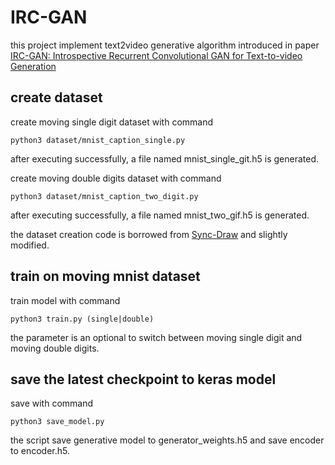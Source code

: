 # IRC-GAN

this project implement text2video generative algorithm introduced in paper [IRC-GAN: Introspective Recurrent Convolutional GAN for Text-to-video Generation](https://www.ijcai.org/Proceedings/2019/0307.pdf)

## create dataset

create moving single digit dataset with command

```shell
python3 dataset/mnist_caption_single.py
```

after executing successfully, a file named mnist_single_git.h5 is generated.

create moving double digits dataset with command

```shell
python3 dataset/mnist_caption_two_digit.py
```

after executing successfully, a file named mnist_two_gif.h5 is generated.

the dataset creation code is borrowed from [Sync-Draw](https://github.com/syncdraw/Sync-DRAW/tree/master/dataset) and slightly modified.

## train on moving mnist dataset

train model with command

```shell
python3 train.py (single|double)
```

the parameter is an optional to switch between moving single digit and moving double digits.

## save the latest checkpoint to keras model

save with command

```shell
python3 save_model.py
```

the script save generative model to generator_weights.h5 and save encoder to encoder.h5.
